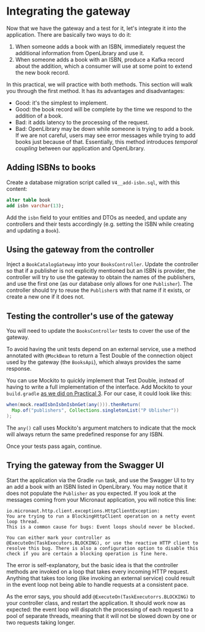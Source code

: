 # Integrating the gateway

Now that we have the gateway and a test for it, let's integrate it into the application.
There are basically two ways to do it:

1. When someone adds a book with an ISBN, immediately request the additional information from OpenLibrary and use it.
1. When someone adds a book with an ISBN, produce a Kafka record about the addition, which a consumer will use at some point to extend the new book record.

In this practical, we will practice with both methods.
This section will walk you through the first method.
It has its advantages and disadvantages:

* Good: it's the simplest to implement.
* Good: the book record will be complete by the time we respond to the addition of a book.
* Bad: it adds latency to the processing of the request.
* Bad: OpenLibrary may be down while someone is trying to add a book.
  If we are not careful, users may see error messages while trying to add books just because of that.
  Essentially, this method introduces *temporal coupling* between our application and OpenLibrary.

## Adding ISBNs to books

Create a database migration script called `V4__add-isbn.sql`, with this content:

```sql
alter table book
add isbn varchar(13);
```

Add the `isbn` field to your entities and DTOs as needed, and update any controllers and their tests accordingly (e.g. setting the ISBN while creating and updating a `Book`).

## Using the gateway from the controller

Inject a `BookCatalogGateway` into your `BooksController`.
Update the controller so that if a publisher is not explicitly mentioned but an ISBN is provider, the controller will try to use the gateway to obtain the names of the publishers, and use the first one (as our database only allows for one `Publisher`).
The controller should try to reuse the `Publisher`s with that name if it exists, or create a new one if it does not.

## Testing the controller's use of the gateway

You will need to update the `BooksController` tests to cover the use of the gateway.

To avoid having the unit tests depend on an external service, use a method annotated with `@MockBean` to return a Test Double of the connection object used by the gateway (the `BooksApi`), which always provides the same response.

You can use Mockito to quickly implement that Test Double, instead of having to write a full implementation of the interface.
Add Mockito to your `build.gradle` [as we did on Practical 3](../micronaut-kafka/06-stats-per-minute.md#testing-the-re-keying-via-mockito).
For our case, it could look like this:

```java
when(mock.readIsbnIsbnIsbnGet(any())).thenReturn(
  Map.of("publishers", Collections.singletonList("P Ublisher"))
);
```

The `any()` call uses Mockito's argument matchers to indicate that the mock will always return the same predefined response for any ISBN.

Once your tests pass again, continue.

## Trying the gateway from the Swagger UI

Start the application via the Gradle `run` task, and use the Swagger UI to try an add a book with an ISBN listed in OpenLibrary.
You may notice that it does not populate the `Publisher` as you expected.
If you look at the messages coming from your Micronaut application, you will notice this line:

```
io.micronaut.http.client.exceptions.HttpClientException:
You are trying to run a BlockingHttpClient operation on a netty event loop thread.
This is a common cause for bugs: Event loops should never be blocked.

You can either mark your controller as @ExecuteOn(TaskExecutors.BLOCKING), or use the reactive HTTP client to resolve this bug. There is also a configuration option to disable this check if you are certain a blocking operation is fine here.
```

The error is self-explanatory, but the basic idea is that the controller methods are invoked on a loop that takes every incoming HTTP request.
Anything that takes too long (like invoking an external service) could result in the event loop not being able to handle requests at a consistent pace.

As the error says, you should add `@ExecuteOn(TaskExecutorrs.BLOCKING)` to your controller class, and restart the application.
It should work now as expected: the event loop will dispatch the processing of each request to a pool of separate threads, meaning that it will not be slowed down by one or two requests taking longer.
